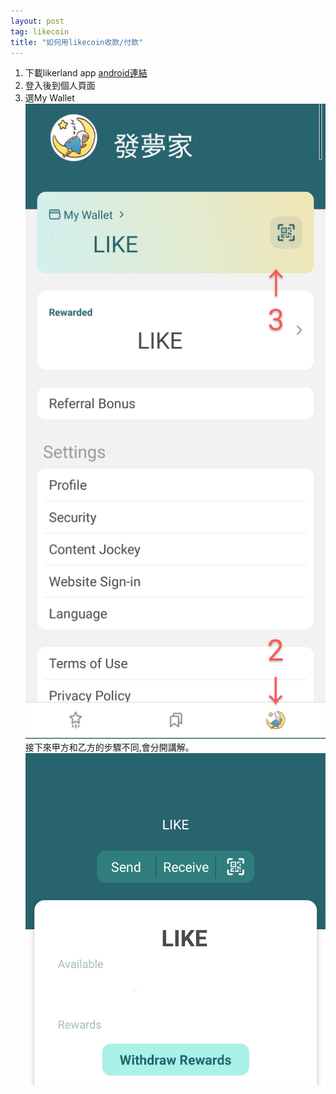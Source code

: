 ```yaml
---
layout: post
tag: likecoin
title: "如何用likecoin收款/付款"
---
```


1. 下載likerland app [android連結](https://play.google.com/store/apps/details?id=com.oice)
2. 登入後到個人頁面
3. 選My Wallet
![](/blockchain/Untitled2_20210319182927~3.png)
接下來甲方和乙方的步驟不同,會分開講解。
![](/blockchain/Untitled3_20210319183508~2.png)
